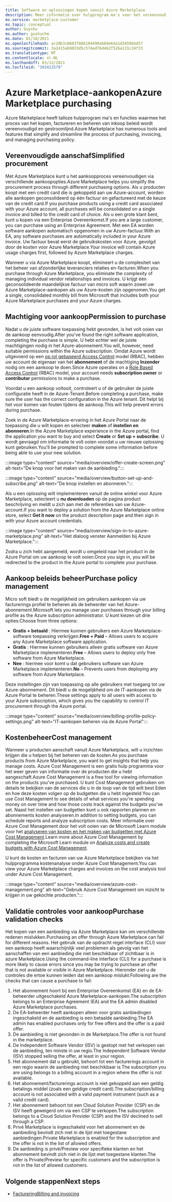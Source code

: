```yaml
---
title: Software en oplossingen kopen vanuit Azure Marketplace
description: Meer informatie over hulpprogram ma's voor het vereenvoudigen en stroom lijnen van software-aankopen en-beheer in azure Marketplace.
ms.service: marketplace-customer
ms.topic: conceptual
author: Guyshu
ms.author: gushuchm
ms.date: 01/18/2021
ms.openlocfilehash: ac20b3c0603f886104499ab8de6da1d3459bbd57
ms.sourcegitcommit: 3a2415ab9833d5c574ad76d462f526a131c24f33
ms.translationtype: MT
ms.contentlocale: nl-NL
ms.lasthandoff: 03/12/2021
ms.locfileid: "103412570"
---
```

# <a name="azure-marketplace-purchasing"></a><span data-ttu-id="78c61-103">Azure Marketplace-aankopen</span><span class="sxs-lookup"><span data-stu-id="78c61-103">Azure Marketplace purchasing</span></span>

<span data-ttu-id="78c61-104">Azure Marketplace heeft talloze hulpprogram ma's en functies waarmee het proces van het kopen, factureren en beheren van inkoop beleid wordt vereenvoudigd en gestroomlijnd.</span><span class="sxs-lookup"><span data-stu-id="78c61-104">Azure Marketplace has numerous tools and features that simplify and streamline the process of purchasing, invoicing, and managing purchasing policy.</span></span>

## <a name="simplified-procurement"></a><span data-ttu-id="78c61-105">Vereenvoudigde aanschaf</span><span class="sxs-lookup"><span data-stu-id="78c61-105">Simplified procurement</span></span>

<span data-ttu-id="78c61-106">Met Azure Marketplace kunt u het aankoopproces vereenvoudigen via verschillende aankoopopties.</span><span class="sxs-lookup"><span data-stu-id="78c61-106">Azure Marketplace helps you simplify the procurement process through different purchasing options.</span></span> <span data-ttu-id="78c61-107">Als u producten koopt met een credit card die is gekoppeld aan uw Azure-account, worden alle aankopen geconsolideerd op één factuur en gefactureerd met de keuze van de credit card.</span><span class="sxs-lookup"><span data-stu-id="78c61-107">If you purchase products using a credit card associated with your Azure account, all purchases will be consolidated on a single invoice and billed to the credit card of choice.</span></span> <span data-ttu-id="78c61-108">Als u een grote klant bent, kunt u kopen via een Enterprise Overeenkomst.</span><span class="sxs-lookup"><span data-stu-id="78c61-108">If you are a large customer, you can purchase using an Enterprise Agreement.</span></span> <span data-ttu-id="78c61-109">Met een EA worden software aankopen automatisch opgenomen in uw Azure-factuur.</span><span class="sxs-lookup"><span data-stu-id="78c61-109">With an EA, any software purchases are automatically included in your Azure invoice.</span></span> <span data-ttu-id="78c61-110">Uw factuur bevat eerst de gebruikskosten voor Azure, gevolgd door de kosten voor Azure Marketplace.</span><span class="sxs-lookup"><span data-stu-id="78c61-110">Your invoice will contain Azure usage charges first, followed by Azure Marketplace charges.</span></span>

<span data-ttu-id="78c61-111">Wanneer u via Azure Marketplace koopt, elimineert u de complexiteit van het beheer van afzonderlijke leveranciers relaties en-facturen.</span><span class="sxs-lookup"><span data-stu-id="78c61-111">When you purchase through Azure Marketplace, you eliminate the complexity of managing individual vendor relationships and invoices.</span></span> <span data-ttu-id="78c61-112">U krijgt één geconsolideerde maandelijkse factuur van micro soft waarin zowel uw Azure Marketplace-aankopen als uw Azure-kosten zijn opgenomen.</span><span class="sxs-lookup"><span data-stu-id="78c61-112">You get a single, consolidated monthly bill from Microsoft that includes both your Azure Marketplace purchases and your Azure charges.</span></span>

## <a name="permission-to-purchase"></a><span data-ttu-id="78c61-113">Machtiging voor aankoop</span><span class="sxs-lookup"><span data-stu-id="78c61-113">Permission to purchase</span></span>

<span data-ttu-id="78c61-114">Nadat u de juiste software toepassing hebt gevonden, is het volt ooien van de aankoop eenvoudig.</span><span class="sxs-lookup"><span data-stu-id="78c61-114">After you've found the right software application, completing the purchase is simple.</span></span> <span data-ttu-id="78c61-115">U hebt echter wel de juiste machtigingen nodig in het Azure-abonnement.</span><span class="sxs-lookup"><span data-stu-id="78c61-115">You will, however, need suitable permissions within the Azure subscription.</span></span> <span data-ttu-id="78c61-116">Omdat Azure wordt uitgevoerd op een [op rol gebaseerd Access Control](/azure/role-based-access-control/overview) model (RBAC), hebben uw account de eigenaar van het **abonnement** of de machtiging **Inzender** nodig om een aankoop te doen.</span><span class="sxs-lookup"><span data-stu-id="78c61-116">Since Azure operates on a [Role Based Access Control](/azure/role-based-access-control/overview) (RBAC) model, your account needs **subscription owner** or **contributor** permissions to make a purchase.</span></span>

<span data-ttu-id="78c61-117">Voordat u een aankoop voltooit, controleert u of de gebruiker de juiste configuratie heeft in de Azure-Tenant.</span><span class="sxs-lookup"><span data-stu-id="78c61-117">Before completing a purchase, make sure the user has the correct configuration in the Azure tenant.</span></span> <span data-ttu-id="78c61-118">Dit helpt bij het voor komen van fouten tijdens de aankoop.</span><span class="sxs-lookup"><span data-stu-id="78c61-118">This will help prevent errors during purchase.</span></span>

<span data-ttu-id="78c61-119">Zoek in de Azure Marketplace-ervaring in het Azure Portal naar de toepassing die u wilt kopen en selecteer **maken** of **instellen en abonneren**.</span><span class="sxs-lookup"><span data-stu-id="78c61-119">In the Azure Marketplace experience in the Azure portal, find the application you want to buy and select **Create** or **Set up + subscribe**.</span></span> <span data-ttu-id="78c61-120">U wordt gevraagd om informatie te volt ooien voordat u uw nieuwe oplossing kunt gebruiken.</span><span class="sxs-lookup"><span data-stu-id="78c61-120">You'll be prompted to complete some information before being able to use your new solution.</span></span>

:::image type="content" source="media/overview/offer-create-screen.png" alt-text="De knop voor het maken van de aanbieding.":::

:::image type="content" source="media/overview/button-set-up-and-subscribe.png" alt-text="De knop instellen en abonneren.":::

<span data-ttu-id="78c61-123">Als u een oplossing wilt implementeren vanuit de online winkel voor Azure Marketplace, selecteert u **nu downloaden** op de pagina product beschrijving en meldt u zich aan met de referenties van uw Azure-account.</span><span class="sxs-lookup"><span data-stu-id="78c61-123">If you want to deploy a solution from the Azure Marketplace online store, select **Get it now** on the product description page and then sign in with your Azure account credentials.</span></span>

:::image type="content" source="media/overview/sign-in-to-azure-marketplace.png" alt-text="Het dialoog venster Aanmelden bij Azure Marketplace.":::

<span data-ttu-id="78c61-125">Zodra u zich hebt aangemeld, wordt u omgeleid naar het product in de Azure Portal om uw aankoop te volt ooien.</span><span class="sxs-lookup"><span data-stu-id="78c61-125">Once you sign in, you will be redirected to the product in the Azure portal to complete your purchase.</span></span>

## <a name="purchase-policy-management"></a><span data-ttu-id="78c61-126">Aankoop beleids beheer</span><span class="sxs-lookup"><span data-stu-id="78c61-126">Purchase policy management</span></span>

<span data-ttu-id="78c61-127">Micro soft biedt u de mogelijkheid om gebruikers aankopen via uw facturerings profiel te beheren als de beheerder van het Azure-abonnement.</span><span class="sxs-lookup"><span data-stu-id="78c61-127">Microsoft lets you manage user purchases through your billing profile as the Azure subscription administrator.</span></span> <span data-ttu-id="78c61-128">U kunt kiezen uit drie opties:</span><span class="sxs-lookup"><span data-stu-id="78c61-128">Choose from three options:</span></span>

- <span data-ttu-id="78c61-129">**Gratis + betaald** : Hiermee kunnen gebruikers een Azure Marketplace-software toepassing verkrijgen.</span><span class="sxs-lookup"><span data-stu-id="78c61-129">**Free + Paid** – Allows users to acquire any Azure Marketplace software application.</span></span>
- <span data-ttu-id="78c61-130">**Gratis** : Hiermee kunnen gebruikers alleen gratis software van Azure Marketplace implementeren.</span><span class="sxs-lookup"><span data-stu-id="78c61-130">**Free** – Allows users to deploy only free software from Azure Marketplace.</span></span>
- <span data-ttu-id="78c61-131">**Nee** : hiermee voor komt u dat gebruikers software van Azure Marketplace implementeren.</span><span class="sxs-lookup"><span data-stu-id="78c61-131">**No** – Prevents users from deploying any software from Azure Marketplace.</span></span>

<span data-ttu-id="78c61-132">Deze instellingen zijn van toepassing op alle gebruikers met toegang tot uw Azure-abonnement. Dit biedt u de mogelijkheid om de IT-aankopen via de Azure Portal te beheren.</span><span class="sxs-lookup"><span data-stu-id="78c61-132">These settings apply to all users with access to your Azure subscription, which gives you the capability to control IT procurement through the Azure portal.</span></span>

:::image type="content" source="media/overview/billing-profile-policy-settings.png" alt-text="IT-aankopen beheren via de Azure Portal":::

## <a name="cost-management"></a><span data-ttu-id="78c61-134">Kostenbeheer</span><span class="sxs-lookup"><span data-stu-id="78c61-134">Cost management</span></span>

<span data-ttu-id="78c61-135">Wanneer u producten aanschaft vanuit Azure Marketplace, wilt u inzichten krijgen die u helpen bij het beheren van de kosten.</span><span class="sxs-lookup"><span data-stu-id="78c61-135">As you purchase products from Azure Marketplace, you want to get insights that help you manage costs.</span></span> <span data-ttu-id="78c61-136">Azure Cost Management is een gratis hulp programma voor het weer geven van informatie over de producten die u hebt aangeschaft.</span><span class="sxs-lookup"><span data-stu-id="78c61-136">Azure Cost Management is a free tool for viewing information on the products you've purchased.</span></span> <span data-ttu-id="78c61-137">U kunt Cost Management gebruiken om details te bekijken van de services die u in de loop van de tijd wilt best Eden en hoe deze kosten volgen op de budgetten die u hebt ingesteld.</span><span class="sxs-lookup"><span data-stu-id="78c61-137">You can use Cost Management to see details of what services you're spending money on over time and how those costs track against the budgets you've set.</span></span> <span data-ttu-id="78c61-138">Naast het instellen van budgetten kunt u ook rapporten plannen en abonnements kosten analyseren.</span><span class="sxs-lookup"><span data-stu-id="78c61-138">In addition to setting budgets, you can schedule reports and analyze subscription costs.</span></span> <span data-ttu-id="78c61-139">Meer informatie over Azure Cost Management door het volt ooien van de Microsoft Learn module voor het [analyseren van kosten en het maken van budgetten met Azure Cost Management](/learn/modules/analyze-costs-create-budgets-azure-cost-management/).</span><span class="sxs-lookup"><span data-stu-id="78c61-139">Learn more about Azure Cost Management by completing the Microsoft Learn module on [Analyze costs and create budgets with Azure Cost Management](/learn/modules/analyze-costs-create-budgets-azure-cost-management/).</span></span>

<span data-ttu-id="78c61-140">U kunt de kosten en facturen van uw Azure Marketplace bekijken via het hulpprogramma kostenanalyse onder Azure Cost Management.</span><span class="sxs-lookup"><span data-stu-id="78c61-140">You can view your Azure Marketplace charges and invoices on the cost analysis tool under Azure Cost Management.</span></span>

:::image type="content" source="media/overview/azure-cost-management.png" alt-text="Gebruik Azure Cost Management om inzicht te krijgen in uw gekochte producten.":::

## <a name="purchase-validation-checks"></a><span data-ttu-id="78c61-142">Validatie controles voor aankoop</span><span class="sxs-lookup"><span data-stu-id="78c61-142">Purchase validation checks</span></span>

<span data-ttu-id="78c61-143">Het kopen van een aanbieding via Azure Marketplace kan om verschillende redenen mislukken.</span><span class="sxs-lookup"><span data-stu-id="78c61-143">Purchasing an offer through Azure Marketplace can fail for different reasons.</span></span> <span data-ttu-id="78c61-144">Het gebruik van de opdracht regel interface (CLI) voor een aankoop heeft waarschijnlijk veel problemen als gevolg van het aanschaffen van een aanbieding die niet beschikbaar of zichtbaar is in azure Marketplace.</span><span class="sxs-lookup"><span data-stu-id="78c61-144">Using the command-line interface (CLI) for a purchase is more likely to cause errors since you may be trying to purchase an offer that is not available or visible in Azure Marketplace.</span></span> <span data-ttu-id="78c61-145">Hieronder ziet u de controles die ertoe kunnen leiden dat een aankoop mislukt:</span><span class="sxs-lookup"><span data-stu-id="78c61-145">Following are the checks that can cause a purchase to fail:</span></span>

1. <span data-ttu-id="78c61-146">Het abonnement hoort bij een Enterprise Overeenkomst (EA) en de EA-beheerder uitgeschakeld Azure Marketplace-aankopen.</span><span class="sxs-lookup"><span data-stu-id="78c61-146">The subscription belongs to an Enterprise Agreement (EA) and the EA admin disabled Azure Marketplace purchases.</span></span>
1. <span data-ttu-id="78c61-147">De EA-beheerder heeft aankopen alleen voor gratis aanbiedingen ingeschakeld en de aanbieding is een betaalde aanbieding.</span><span class="sxs-lookup"><span data-stu-id="78c61-147">The EA admin has enabled purchases only for free offers and the offer is a paid offer.</span></span>
1. <span data-ttu-id="78c61-148">De aanbieding is niet gevonden in de Marketplace.</span><span class="sxs-lookup"><span data-stu-id="78c61-148">The offer is not found in the marketplace.</span></span>
1. <span data-ttu-id="78c61-149">De Independent Software Vendor (ISV) is gestopt met het verkopen van de aanbieding, ten minste in uw regio.</span><span class="sxs-lookup"><span data-stu-id="78c61-149">The Independent Software Vendor (ISV) stopped selling the offer, at least in your region.</span></span>
1. <span data-ttu-id="78c61-150">Het abonnement dat u gebruikt, behoort tot een facturerings account in een regio waarin de aanbieding niet beschikbaar is.</span><span class="sxs-lookup"><span data-stu-id="78c61-150">The subscription you are using belongs to a billing account in a region where the offer is not available.</span></span>
1. <span data-ttu-id="78c61-151">Het abonnement/facturerings account is niet gekoppeld aan een geldig betalings middel (zoals een geldige credit card).</span><span class="sxs-lookup"><span data-stu-id="78c61-151">The subscription/billing account is not associated with a valid payment instrument (such as a valid credit card).</span></span>
1. <span data-ttu-id="78c61-152">Het abonnement behoort tot een Cloud Solution Provider (CSP) en de ISV heeft geweigerd om via een CSP te verkopen.</span><span class="sxs-lookup"><span data-stu-id="78c61-152">The subscription belongs to a Cloud Solution Provider (CSP) and the ISV declined to sell through a CSP.</span></span>
1. <span data-ttu-id="78c61-153">Privé Marketplace is ingeschakeld voor het abonnement en de aanbieding bevindt zich niet in de lijst met toegestane aanbiedingen.</span><span class="sxs-lookup"><span data-stu-id="78c61-153">Private Marketplace is enabled for the subscription and the offer is not in the list of allowed offers.</span></span>
1. <span data-ttu-id="78c61-154">De aanbieding is privé/Preview voor specifieke klanten en het abonnement bevindt zich niet in de lijst met toegestane klanten.</span><span class="sxs-lookup"><span data-stu-id="78c61-154">The offer is Private/Preview for specific customers and the subscription is not in the list of allowed customers.</span></span>

## <a name="next-steps"></a><span data-ttu-id="78c61-155">Volgende stappen</span><span class="sxs-lookup"><span data-stu-id="78c61-155">Next steps</span></span>

- [<span data-ttu-id="78c61-156">Facturering</span><span class="sxs-lookup"><span data-stu-id="78c61-156">Billing and invoicing</span></span>](billing-invoicing.md)